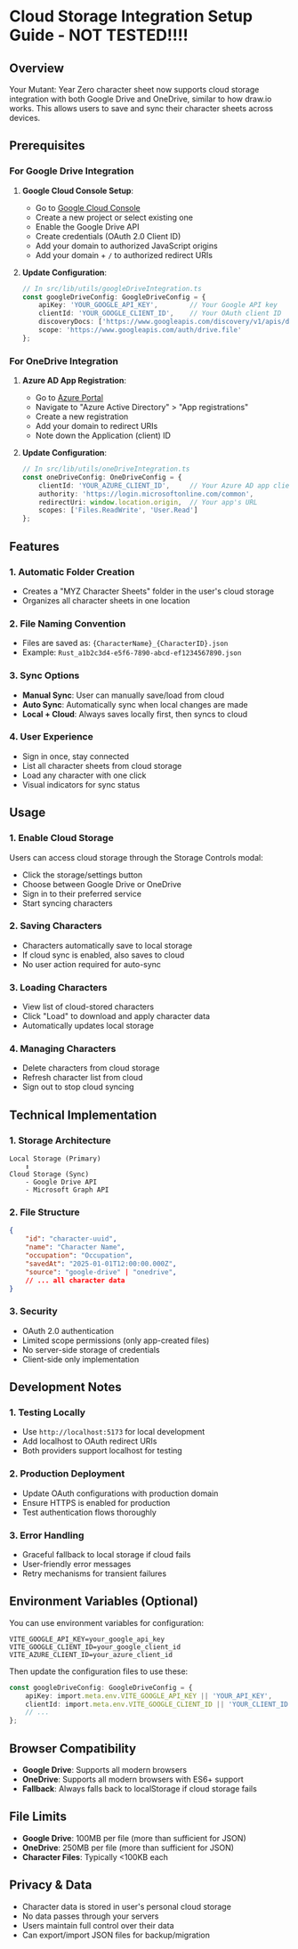 # Cloud Storage Integration Setup Guide - NOT TESTED!!!!

## Overview

Your Mutant: Year Zero character sheet now supports cloud storage integration with both Google Drive and OneDrive, similar to how draw.io works. This allows users to save and sync their character sheets across devices.

## Prerequisites

### For Google Drive Integration

1. **Google Cloud Console Setup**:
   - Go to [Google Cloud Console](https://console.cloud.google.com/)
   - Create a new project or select existing one
   - Enable the Google Drive API
   - Create credentials (OAuth 2.0 Client ID)
   - Add your domain to authorized JavaScript origins
   - Add your domain + `/` to authorized redirect URIs

2. **Update Configuration**:
   ```typescript
   // In src/lib/utils/googleDriveIntegration.ts
   const googleDriveConfig: GoogleDriveConfig = {
       apiKey: 'YOUR_GOOGLE_API_KEY',        // Your Google API key
       clientId: 'YOUR_GOOGLE_CLIENT_ID',    // Your OAuth client ID
       discoveryDocs: ['https://www.googleapis.com/discovery/v1/apis/drive/v3/rest'],
       scope: 'https://www.googleapis.com/auth/drive.file'
   };
   ```

### For OneDrive Integration

1. **Azure AD App Registration**:
   - Go to [Azure Portal](https://portal.azure.com/)
   - Navigate to "Azure Active Directory" > "App registrations"
   - Create a new registration
   - Add your domain to redirect URIs
   - Note down the Application (client) ID

2. **Update Configuration**:
   ```typescript
   // In src/lib/utils/oneDriveIntegration.ts
   const oneDriveConfig: OneDriveConfig = {
       clientId: 'YOUR_AZURE_CLIENT_ID',     // Your Azure AD app client ID
       authority: 'https://login.microsoftonline.com/common',
       redirectUri: window.location.origin,  // Your app's URL
       scopes: ['Files.ReadWrite', 'User.Read']
   };
   ```

## Features

### 1. **Automatic Folder Creation**
- Creates a "MYZ Character Sheets" folder in the user's cloud storage
- Organizes all character sheets in one location

### 2. **File Naming Convention**
- Files are saved as: `{CharacterName}_{CharacterID}.json`
- Example: `Rust_a1b2c3d4-e5f6-7890-abcd-ef1234567890.json`

### 3. **Sync Options**
- **Manual Sync**: User can manually save/load from cloud
- **Auto Sync**: Automatically sync when local changes are made
- **Local + Cloud**: Always saves locally first, then syncs to cloud

### 4. **User Experience**
- Sign in once, stay connected
- List all character sheets from cloud storage
- Load any character with one click
- Visual indicators for sync status

## Usage

### 1. **Enable Cloud Storage**
Users can access cloud storage through the Storage Controls modal:
- Click the storage/settings button
- Choose between Google Drive or OneDrive
- Sign in to their preferred service
- Start syncing characters

### 2. **Saving Characters**
- Characters automatically save to local storage
- If cloud sync is enabled, also saves to cloud
- No user action required for auto-sync

### 3. **Loading Characters**
- View list of cloud-stored characters
- Click "Load" to download and apply character data
- Automatically updates local storage

### 4. **Managing Characters**
- Delete characters from cloud storage
- Refresh character list from cloud
- Sign out to stop cloud syncing

## Technical Implementation

### 1. **Storage Architecture**
```
Local Storage (Primary)
    ↕️
Cloud Storage (Sync)
    - Google Drive API
    - Microsoft Graph API
```

### 2. **File Structure**
```json
{
    "id": "character-uuid",
    "name": "Character Name",
    "occupation": "Occupation",
    "savedAt": "2025-01-01T12:00:00.000Z",
    "source": "google-drive" | "onedrive",
    // ... all character data
}
```

### 3. **Security**
- OAuth 2.0 authentication
- Limited scope permissions (only app-created files)
- No server-side storage of credentials
- Client-side only implementation

## Development Notes

### 1. **Testing Locally**
- Use `http://localhost:5173` for local development
- Add localhost to OAuth redirect URIs
- Both providers support localhost for testing

### 2. **Production Deployment**
- Update OAuth configurations with production domain
- Ensure HTTPS is enabled for production
- Test authentication flows thoroughly

### 3. **Error Handling**
- Graceful fallback to local storage if cloud fails
- User-friendly error messages
- Retry mechanisms for transient failures

## Environment Variables (Optional)

You can use environment variables for configuration:

```env
VITE_GOOGLE_API_KEY=your_google_api_key
VITE_GOOGLE_CLIENT_ID=your_google_client_id
VITE_AZURE_CLIENT_ID=your_azure_client_id
```

Then update the configuration files to use these:

```typescript
const googleDriveConfig: GoogleDriveConfig = {
    apiKey: import.meta.env.VITE_GOOGLE_API_KEY || 'YOUR_API_KEY',
    clientId: import.meta.env.VITE_GOOGLE_CLIENT_ID || 'YOUR_CLIENT_ID',
    // ...
};
```

## Browser Compatibility

- **Google Drive**: Supports all modern browsers
- **OneDrive**: Supports all modern browsers with ES6+ support
- **Fallback**: Always falls back to localStorage if cloud storage fails

## File Limits

- **Google Drive**: 100MB per file (more than sufficient for JSON)
- **OneDrive**: 250MB per file (more than sufficient for JSON)
- **Character Files**: Typically <100KB each

## Privacy & Data

- Character data is stored in user's personal cloud storage
- No data passes through your servers
- Users maintain full control over their data
- Can export/import JSON files for backup/migration
